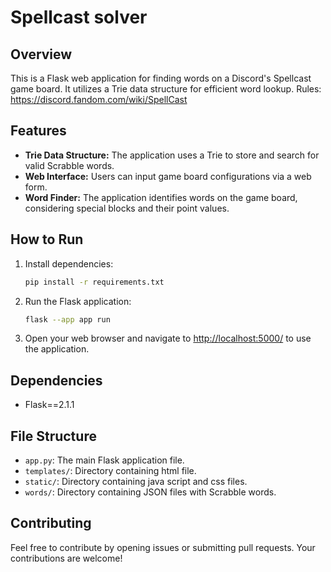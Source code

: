 # Spellcast solver

## Overview

This is a Flask web application for finding words on a Discord's Spellcast game board. It utilizes a Trie data structure for efficient word lookup.
Rules: https://discord.fandom.com/wiki/SpellCast

## Features

- **Trie Data Structure:** The application uses a Trie to store and search for valid Scrabble words.
- **Web Interface:** Users can input game board configurations via a web form.
- **Word Finder:** The application identifies words on the game board, considering special blocks and their point values.

## How to Run

1. Install dependencies:

    ```bash
    pip install -r requirements.txt
    ```

2. Run the Flask application:

    ```bash
    flask --app app run
    ```

3. Open your web browser and navigate to [http://localhost:5000/](http://localhost:5000/) to use the application.

## Dependencies

- Flask==2.1.1

## File Structure

- `app.py`: The main Flask application file.
- `templates/`: Directory containing html file.
- `static/`: Directory containing java script and css files.
- `words/`: Directory containing JSON files with Scrabble words.

## Contributing

Feel free to contribute by opening issues or submitting pull requests. Your contributions are welcome!